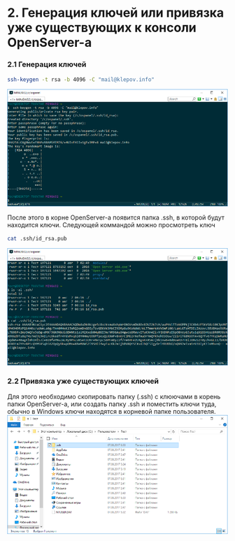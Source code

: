 # 2. Генерация ключей или привязка уже существующих к консоли OpenServer-a
### 2.1 Генерация ключей
``` bash
ssh-keygen -t rsa -b 4096 -C "mail@klepov.info"
```
![Генерация ключей](img/ssh-generate.png "Генерация ключей")

После этого в корне OpenServer-а появится папка .ssh, в которой будут находится ключи. Следующей коммандой можно просмотреть ключ
``` bash
cat .ssh/id_rsa.pub
```
![Просмотр публичного ключа](img/ssh-view.png "Просмотр публичного ключа")

### 2.2 Привязка уже существующих ключей
Для этого необходимо скопировать папку (.ssh) с клюючами в корень папки OpenServer-a, или создать папку .ssh и поместить ключи туда, обычно в Windows ключи находятся в корневой папке пользователя.
![Обычное расположение ключей в Windows](img/default-save-strorage-windows.png "Обычное расположение ключей в Windows")



    


